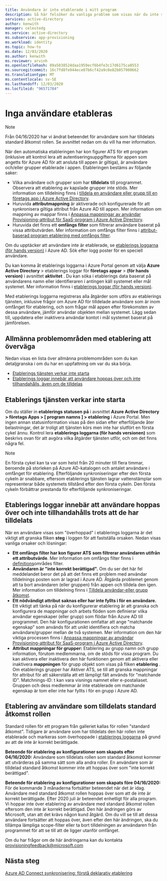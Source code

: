 ```yaml
---
title: Användare är inte etablerade i mitt program
description: Så här felsöker du vanliga problem som visas när du inte ser användare i ett Azure AD Gallery-program som du har konfigurerat för användar etablering med Azure AD
services: active-directory
author: kenwith
manager: celestedg
ms.service: active-directory
ms.subservice: app-provisioning
ms.workload: identity
ms.topic: how-to
ms.date: 12/03/2020
ms.author: kenwith
ms.reviewer: arvinh
ms.openlocfilehash: 89a5838524daa1959ecf6b4fe3c17d6175ca8553
ms.sourcegitcommit: 16c7fd8fe944ece07b6cf42a9c0e82b057900662
ms.translationtype: MT
ms.contentlocale: sv-SE
ms.lasthandoff: 12/03/2020
ms.locfileid: "96571784"
---
```

# <a name="no-users-are-being-provisioned"></a>Inga användare etableras 
>[!NOTE]
>Från 04/16/2020 har vi ändrat beteendet för användare som har tilldelats standard åtkomst rollen. Se avsnittet nedan om du vill ha mer information. 
>
När den automatiska etableringen har kon figurer ATS för ett program (inklusive att kontrol lera att autentiseringsuppgifterna för appen som angetts för Azure AD för att ansluta till appen är giltiga), är användare och/eller grupper etablerade i appen. Etableringen bestäms av följande saker:

-   Vilka användare och grupper som har **tilldelats** till programmet. Observera att etablering av kapslade grupper inte stöds. Mer information om tilldelning finns i [tilldela en användare eller grupp till en företags app i Azure Active Directory](../manage-apps/assign-user-or-group-access-portal.md).
-   Huruvida **attributmappning** är aktiverade och konfigurerade för att synkronisera giltiga attribut från Azure AD till appen. Mer information om mappning av mappar finns i [Anpassa mappningar av användar Provisioning-attribut för SaaS-program i Azure Active Directory](customize-application-attributes.md).
-   Huruvida det finns ett **omfångs filter** som filtrerar användare baserat på vissa attributvärden. Mer information om omfångs filter finns i [attribut-baserad program etablering med omfångs filter](../app-provisioning/define-conditional-rules-for-provisioning-user-accounts.md).
  
  
Om du upptäcker att användare inte är etablerade, se [etablerings loggarna (för hands version)](../reports-monitoring/concept-provisioning-logs.md?context=azure/active-directory/manage-apps/context/manage-apps-context) i Azure AD. Sök efter logg poster för en speciell användare.

Du kan komma åt etablerings loggarna i Azure Portal genom att välja **Azure Active Directory** &gt; etablerings loggar för **företags appar** &gt; **(för hands version)** i avsnittet **aktivitet** . Du kan söka i etablerings data baserat på användarens namn eller identifieraren i antingen käll systemet eller mål systemet. Mer information finns i [etablerings loggar (för hands version)](../reports-monitoring/concept-provisioning-logs.md?context=azure/active-directory/manage-apps/context/manage-apps-context). 

Med etablerings loggarna registreras alla åtgärder som utförs av etablerings tjänsten, inklusive frågor om Azure AD för tilldelade användare som är inom omfånget för etablering, och som frågar mål appen efter förekomsten av dessa användare, jämför användar objekten mellan systemet. Lägg sedan till, uppdatera eller inaktivera användar kontot i mål systemet baserat på jämförelsen.

## <a name="general-problem-areas-with-provisioning-to-consider"></a>Allmänna problemområden med etablering att överväga
Nedan visas en lista över allmänna problemområden som du kan detaljgranska i om du har en uppfattning om var du ska börja.

- [Etablerings tjänsten verkar inte starta](#provisioning-service-does-not-appear-to-start)
- [Etablerings loggar innebär att användare hoppas över och inte tillhandahålls, även om de tilldelas](#provisioning-logs-say-users-are-skipped-and-not-provisioned-even-though-they-are-assigned)

## <a name="provisioning-service-does-not-appear-to-start"></a>Etablerings tjänsten verkar inte starta
Om du ställer in **etablerings statusen** **på** i avsnittet **Azure Active Directory &gt; företags Apps &gt; \[ program namns \] &gt; etablering** i Azure Portal. Men ingen annan statusinformation visas på den sidan efter efterföljande åter belastningar, det är troligt att tjänsten körs men inte har slutfört en första cykel ännu. Kontrol lera **etablerings loggarna (för hands versionen)** som beskrivs ovan för att avgöra vilka åtgärder tjänsten utför, och om det finns några fel.

>[!NOTE]
>En första cykel kan ta var som helst från 20 minuter till flera timmar, beroende på storleken på Azure AD-katalogen och antalet användare i omfånget för etablering. Efterföljande synkroniseringar efter den första cykeln är snabbare, eftersom etablerings tjänsten lagrar vattenstämplar som representerar både systemets tillstånd efter den första cykeln. Den första cykeln förbättrar prestanda för efterföljande synkroniseringar.
>


## <a name="provisioning-logs-say-users-are-skipped-and-not-provisioned-even-though-they-are-assigned"></a>Etablerings loggar innebär att användare hoppas över och inte tillhandahålls trots att de har tilldelats

När en användare visas som "överhoppad" i etablerings loggarna är det viktigt att granska fliken **steg** i loggen för att fastställa orsaken. Nedan visas vanliga orsaker och lösningar:

- **Ett omfångs filter har kon figurer ATS** **som filtrerar användaren utifrån ett attributvärde**. Mer information om omfångs filter finns i [definitions](../app-provisioning/define-conditional-rules-for-provisioning-user-accounts.md)områdes filter.
- **Användaren är "inte korrekt berättigad".** Om du ser det här fel meddelandet beror det på att det finns ett problem med användar tilldelnings posten som är lagrad i Azure AD. Åtgärda problemet genom att ta bort användaren (eller gruppen) från appen och tilldela den igen. Mer information om tilldelning finns i [Tilldela användar-eller grupp åtkomst](../manage-apps/assign-user-or-group-access-portal.md).
- **Ett nödvändigt attribut saknas eller har inte fyllts i för en användare.** Ett viktigt att tänka på när du konfigurerar etablering är att granska och konfigurera de mappningar och arbets flöden som definierar vilka användar egenskaper (eller grupp) som flödar från Azure AD till programmet. Den här konfigurationen omfattar att ange "matchande egenskap" som används för att unikt identifiera och matcha användare/grupper mellan de två systemen. Mer information om den här viktiga processen finns i [Anpassa mappningar av användar Provisioning-attribut för SaaS-program i Azure Active Directory](customize-application-attributes.md).
- **Attribut mappningar för grupper:** Etablering av grupp namn och grupp information, förutom medlemmarna, om de stöds för vissa program. Du kan aktivera eller inaktivera den här funktionen genom att aktivera eller inaktivera **mappningen** för grupp objekt som visas på fliken **etablering** . Om etablerings grupper har Aktiver ATS, se till att granska mappningar för attribut för att säkerställa att ett lämpligt fält används för "matchande ID". Matchnings-ID: t kan vara visnings namnet eller e-postaliaset. Gruppen och dess medlemmar är inte etablerade om matchande egenskap är tom eller inte har fyllts i för en grupp i Azure AD.
## <a name="provisioning-users-assigned-to-the-default-access-role"></a>Etablering av användare som tilldelats standard åtkomst rollen
Standard rollen för ett program från galleriet kallas för rollen "standard åtkomst". Tidigare är användare som har tilldelats den här rollen inte etablerade och markeras som överhoppade i [etablerings loggarna](../reports-monitoring/concept-provisioning-logs.md) på grund av att de inte är korrekt berättigade. 

**Beteende för etablering av konfigurationer som skapats efter 04/16/2020:** Användare som tilldelats rollen som standard åtkomst kommer att utvärderas på samma sätt som alla andra roller. En användare som är tilldelad standard åtkomst kommer inte att hoppas över som "inte korrekt berättigad". 

**Beteende för etablering av konfigurationer som skapats före 04/16/2020:** För de kommande 3 månaderna fortsätter beteendet när det är idag. Användare med standard åtkomst rollen hoppas över som att de inte är korrekt berättigade. Efter 2020 juli är beteendet enhetligt för alla program. Vi hoppar inte över etablering av användare med standard åtkomst rollen eftersom den inte är korrekt berättigad. Den här ändringen görs av Microsoft, utan att det krävs någon kund åtgärd. Om du vill se till att dessa användare fortsätter att hoppas över, även efter den här ändringen, ska du tillämpa lämpliga scope-filter eller ta bort tilldelningen av användaren från programmet för att se till att de ligger utanför omfånget.  

Om du har frågor om de här ändringarna kan du kontakta provisioningfeedback@microsoft.com
## <a name="next-steps"></a>Nästa steg

[Azure AD Connect synkronisering: förstå deklarativ etablering](../hybrid/concept-azure-ad-connect-sync-declarative-provisioning.md)
